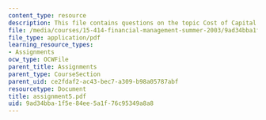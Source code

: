 ```yaml
---
content_type: resource
description: This file contains questions on the topic Cost of Capital at Ameritrade.
file: /media/courses/15-414-financial-management-summer-2003/9ad34bba1f5e84ee5a1f76c95349a8a8_assignment5.pdf
file_type: application/pdf
learning_resource_types:
- Assignments
ocw_type: OCWFile
parent_title: Assignments
parent_type: CourseSection
parent_uid: ce2fdaf2-ac43-bec7-a309-b98a05787abf
resourcetype: Document
title: assignment5.pdf
uid: 9ad34bba-1f5e-84ee-5a1f-76c95349a8a8
---
```

